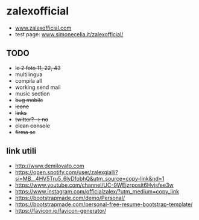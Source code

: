 # zalexofficial

+ www.zalexofficial.com
+ test page: www.simonecelia.it/zalexofficial/

## TODO
+ ~~le 2 foto 11, 22, 43~~
+ multilingua
+ compila all
+ working send mail
+ music section
+ ~~bug mobile~~
+ ~~icone~~
+ ~~links~~
+ ~~twitter? -> no~~
+ ~~clean console~~
+ ~~firma sc~~

## link utili
+ http://www.demilovato.com
+ https://open.spotify.com/user/zalexgialli?si=MB__4HV5Tru5_6lyDfobhQ&utm_source=copy-link&nd=1
+ https://www.youtube.com/channel/UC-9WEjzrposit6Hvjsfee3w
+ https://www.instagram.com/officialzalex/?utm_medium=copy_link
+ https://bootstrapmade.com/demo/Personal/
+ https://bootstrapmade.com/personal-free-resume-bootstrap-template/ 
+ https://favicon.io/favicon-generator/
